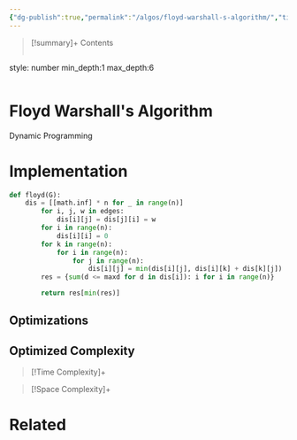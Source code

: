 ```yaml
---
{"dg-publish":true,"permalink":"/algos/floyd-warshall-s-algorithm/","title":"Floyd Warshall's Algorithm","tags":["algo","graph","dp"]}
---
```



>[!summary]+ Contents
>```toc
style: number
min_depth:1
max_depth:6 
>```


# Floyd Warshall's Algorithm
Dynamic Programming
# Implementation

```python
def floyd(G):
    dis = [[math.inf] * n for _ in range(n)]
        for i, j, w in edges:
            dis[i][j] = dis[j][i] = w
        for i in range(n):
            dis[i][i] = 0
        for k in range(n):
            for i in range(n):
                for j in range(n):
                    dis[i][j] = min(dis[i][j], dis[i][k] + dis[k][j])
        res = {sum(d <= maxd for d in dis[i]): i for i in range(n)}

        return res[min(res)]
```

## Optimizations

## Optimized Complexity

>[!Time Complexity]+

>[!Space Complexity]+



# Related

